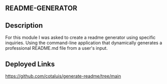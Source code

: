 ## README-GENERATOR

## Description

For this module I was asked to create a readme generator using specific inquiries. Using the command-line application that dynamically generates a professional README.md file from a user's input.

## Deployed Links

https://github.com/cotaluis/generate-readme/tree/main

